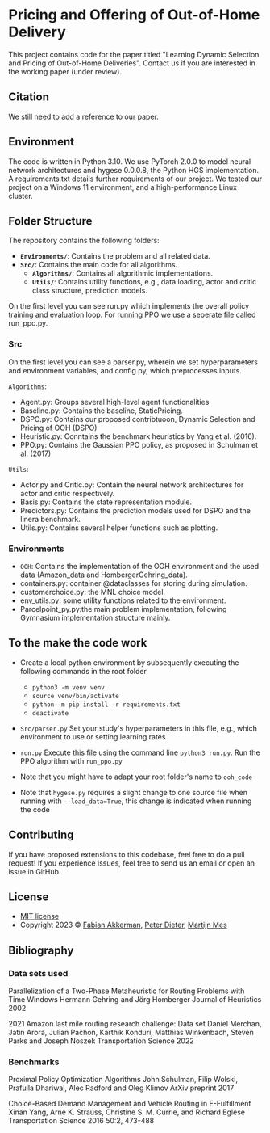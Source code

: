 # Pricing and Offering of Out-of-Home Delivery

This project contains code for the paper titled "Learning Dynamic Selection and Pricing of Out-of-Home Deliveries". Contact us if you are interested in the working paper (under review). 

## Citation

We still need to add a reference to our paper.

## Environment

The code is written in Python 3.10. We use PyTorch 2.0.0 to model neural network architectures and hygese 0.0.0.8, the Python HGS implementation. A requirements.txt details further requirements of our project. We tested our project on a Windows 11 environment, and a high-performance Linux cluster.


## Folder Structure
The repository contains the following folders:

- **`Environments/`**: Contains the problem and all related data.
- **`Src/`**: Contains the main code for all algorithms.
  - **`Algorithms/`**: Contains all algorithmic implementations.
  - **`Utils/`**: Contains utility functions, e.g., data loading, actor and critic class structure, prediction models.


On the first level you can see run.py which implements the overall policy training and evaluation loop. For running PPO we use a seperate file called run_ppo.py.

### Src 

On the first level you can see a parser.py, wherein we set hyperparameters and environment variables, and config.py, which preprocesses inputs.


`Algorithms`: 
* Agent.py: Groups several high-level agent functionalities
* Baseline.py: Contains the baseline, StaticPricing.
* DSPO.py: Contains our proposed contribtuoon, Dynamic Selection and Pricing of OOH (DSPO)
* Heuristic.py: Conntains the benchmark heuristics by Yang et al. (2016).
* PPO.py: Contains the Gaussian PPO policy, as proposed in Schulman et al. (2017)

`Utils`: 
* Actor.py and Critic.py: Contain the neural network architectures for actor and critic respectively.
* Basis.py: Contains the state representation module.
* Predictors.py: Contains the prediction models used for DSPO and the linera benchmark.
* Utils.py: Contains several helper functions such as plotting.

### Environments
* `OOH`: Contains the implementation of the OOH environment and the used data (Amazon_data and HombergerGehring_data).
* containers.py: container @dataclasses for storing during simulation.
* customerchoice.py: the MNL choice model.
* env_utils.py: some utility functions related to the environment.
* Parcelpoint_py.py:the main problem implementation, following Gymnasium implementation structure mainly.


## To the make the code work

 * Create a local python environment by subsequently executing the following commands in the root folder
	* `python3 -m venv venv`
	* `source venv/bin/activate`
	* `python -m pip install -r requirements.txt`
	* `deactivate`

 * `Src/parser.py` Set your study's hyperparameters in this file, e.g., which environment to use or setting learning rates
 
 * `run.py` Execute this file using the command line `python3 run.py`. Run the PPO algorithm with `run_ppo.py`
 
 * Note that you might have to adapt your root folder's name to `ooh_code`
 
 * Note that `hygese.py` requires a slight change to one source file when running with `--load_data=True`, this change is indicated when running the code
 
## Contributing

If you have proposed extensions to this codebase, feel free to do a pull request! If you experience issues, feel free to send us an email or open an issue in GitHub.
 
## License
* [MIT license](https://opensource.org/license/mit/)
* Copyright 2023 © [Fabian Akkerman](https://people.utwente.nl/f.r.akkerman), [Peter Dieter](https://en.wiwi.uni-paderborn.de/dep3/schryen/team/dieter/88592), [Martijn Mes](https://www.utwente.nl/en/bms/iebis/staff/mes/)

## Bibliography

### Data sets used

Parallelization of a Two-Phase Metaheuristic for Routing Problems with Time Windows
Hermann Gehring and Jörg Homberger
Journal of Heuristics 2002

2021 Amazon last mile routing research challenge: Data set
Daniel Merchan, Jatin Arora, Julian Pachon, Karthik Konduri, Matthias Winkenbach, Steven Parks and Joseph Noszek
Transportation Science 2022

### Benchmarks

Proximal Policy Optimization Algorithms
John Schulman, Filip Wolski, Prafulla Dhariwal, Alec Radford and Oleg Klimov
ArXiv preprint 2017

Choice-Based Demand Management and Vehicle Routing in E-Fulfillment
Xinan Yang, Arne K. Strauss, Christine S. M. Currie, and Richard Eglese
Transportation Science 2016 50:2, 473-488 

